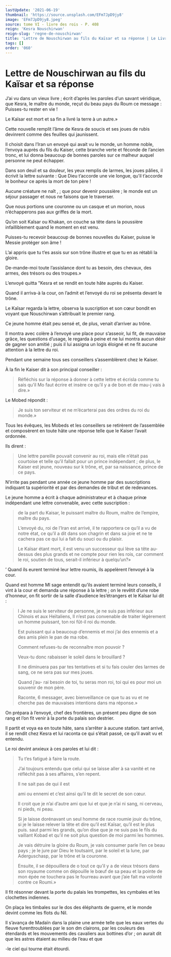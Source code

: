 ```yaml
---
lastUpdate: '2021-06-19'
thumbnail: 'https://source.unsplash.com/EFm7JpD9jy8'
image: 'EFm7JpD9jy8.jpeg'
source: tome VI - livre des rois - P. 408
reign: 'Kesra Nouschirwan'
reign-slug: 'regne-de-nouschirwan'
title: 'Lettre de Nouschirwan au fils du Kaïsar et sa réponse | Le Livre des Rois | Shâhnâmeh'
tags: []
order: '060'
---
```


# Lettre de Nouschirwan au fils du Kaïsar et sa réponse

J’ai vu dans un vieux livre ; écrit d’après les paroles d’un savant véridique, que Kesra, le maître du monde, reçut du beau pays du Roum ce message : Puisses-tu rester en vie !

Le Kaïsar est mort et sa fin a livré la terre à un autre.»

Cette nouvelle rempIit l’âme de Kesra de soucis et ses joues de rubis devinrent comme des feuilles qui jaunissent.

Il choisit dans l’Iran un envoyé qui avait vu le monde, un homme noble, l’envoya auprès du fils du Kaiser, cette branche verte et féconde de l’ancien tronc, et lui donna beaucoup de bonnes paroles sur ce malheur auquel personne ne peut échapper.

Dans son deuil et sa douleur, les yeux remplis de larmes, les joues pâlies, il écrivit la lettre suivante : Que Dieu t’accorde une vie longue, qu’il t’accorde le bonheur ce après la mort de ton père !

Aucune créature ne naît
, ; que pour devenir poussière ; le monde est un séjour passager et nous ne faisons que le traverser.

Que nous portions une couronne ou un casque et un morion, nous n’échapperons pas aux griffes de la mort.

Qu’on soit Kaîsar ou Khakan, on couche sa tête dans la poussière infailliblement quand le moment en est venu.

Puisses-tu recevoir beaucoup de bonnes nouvelles du Kaiser, puisse le Messie protéger son âme !

L’ai appris que tu t’es assis sur son trône illustre et que tu en as rétabli la gloire.

De-mande-moi toute l’assislance dont tu as besoin, des chevaux, des armes, des trésors ou des troupes.»

L’envoyé quitta "Kesra et se rendit en toute hâte auprès du Kaiser.

Quand il arriva-à la cour, on l’admit et l’envoyé du roi se présenta devant le trône.

Le Kaîsar regarda la lettre, observa la suscription et son cœur bondit en voyant que Nouschirwan s’attribuait le premier rang.

Ce jeune homme était peu sensé et, de plus, venait d’arriver au trône.

Il montra avec colère à l’envoyé une place pour s’asseoir, lui fit, de mauvaise grâce, les questions d’usage, le regarda à peine et ne lui montra aucun désir de gagner son amitié ; puis il lui assigna un logis éloigné et ne fit aucune attention à la lettre du roi.

Pendant une semaine tous ses conseillers s’assemblèrent chez le Kaiser.

À la fin le Kaiser dit à son principal conseiller :

> Réfléchis sur la réponse à donner à cette lettre et écrisla comme tu sais qu’il
> Mo
> faut écrire et insère ce qu’il y a de bon et de mau-j vais à dire.»

Le Mobed répondit :

> Je suis ton serviteur et ne m’écarterai pas des ordres du roi du monde.»

Tous les évêques, les Mobeds et les conseillers se retirèrent de l’assemblée et composèrent en toute hâte une réponse telle que le Kaiser l’avait ordonnée.

Ils dirent :

> Une lettre pareille pouvait convenir au roi, mais elle n’était pas courtoise et telle qu’il fallait pour un prince indépendant ; de plus, le Kaiser est jeune, nouveau sur k trône, et, par sa naissance, prince de ce pays.

N’irrite pas pendant une année ce jeune homme par des suscriptions indiquant ta supériorité et par des demandes de tribut et de redevances.

Le jeune homme a écrit à chaque administrateur et à chaque prinœ indépendant une lettre convenable, avec cette suscription :

> de la part du Kaisar, le puissant maître du Roum, maître de l’empire, maître du pays.
>
> L’envoyé du, roi de l’Iran est arrivé, il te rapportera ce qu’il a vu de notre état, ce qu’il a dit dans son chagrin et dans sa joie et ne te cachera pas ce qui lui a fait du souci ou du plaisir.
>
> Le Kaïsar étant mort, il est venu un successeur qui lève sa tête au-dessus des plus grands et ne compte pour rien les rois, car comment le roi, soutien de tous, serait-il inférieur à quelqu’un?»

’
Quand ils eurent terminé leur lettre roumis, ils appelèrent l’envoyé à la cour.

Quand est homme Ml sage entendit qu’ils avaient terminé leurs conseils, il vint à la cour et demanda une réponse à la lettre ; on le revêtit d’une robe d’honneur, on fit sortir de la salle d’audience les’étrangers et le Kaîsar lui dit :

> l Je ne suis le serviteur de personne, je ne suis pas inférieur aux Chinois et aux Heïtaliens, Il n’est pas convenable de traiter légèrement un homme puissant, ton roi fût-il roi du monde.
>
> Est puissant qui a beaucoup d’ennemis et moi j’ai des ennemis et a des amis plein le pan de ma robe.
>
> Comment refuses-tu de reconnaître mon pouvoir ?
>
> Veux-tu donc rabaisser le soleil dans le brouillard ?
>
> Il ne diminuera pas par tes tentatives et si tu fais couler des larmes de sang, ce ne sera pas sur mes joues.
>
> Quand j’au-
> rai besoin de toi, tu seras mon roi, toi qui es pour moi un souvenir de mon père.
>
> Raconte, 6 messager, avec bienveillance ce que tu as vu et ne cherche pas de mauvaises intentions dans ma réponse.»

On prépara à l’envoyé, chef des frontières, un présent peu digne de son rang et l’on fit venir à la porte du palais son destrier.

Il partit et voya ea en toute hâte, sans s’arrêter à aucune station. tant arrivé, il se rendit chez Kesra et lui raconta ce qui s’était passé, ce qu’il avait vu et entendu.

Le roi devint anxieux à ces paroles et lui dit :

> Tu t’es fatigué à faire la route.
>
> J’ai toujours entendu que celui qui se laisse aller à sa vanité et ne réfléchit pas à ses affaires, s’en repent.
>
> Il ne sait pas de qui il est
>
> ami ou ennemi et c’est ainsi qu’il te dit le secret de son cœur.
>
> Il croit que je n’ai d’autre ami que lui et que je n’ai ni sang, ni cerveau, ni pieds, ni peau.
>
> Si je laisse dorénavant un seul homme de race roumie jouir du trône, si je le laisse relever la tête et dire qu’il est Kaïsar, qu’il est le plus puis. saut parmi les grands, qu’on dise que je ne suis pas le fils du vaillant Kobad et qu’il ne soit plus question de moi parmi les hommes.
>
> Je vais détruire la gloire du Roum, je vais consumer parle l’en ce beau pays ; je le jure par Dieu le toutsaint, par le soleil et la lune, par Aderguschasp, par le trône et la couronne.
>
> Ensuite, il se dépouillera de o tout ce qu’il y a de vieux trésors dans son royaume comme on dépouille le bœuf de sa peau et la pointe de mon épée ne touchera pas le fourreau avant que j’aie fait ma volonté contre ce Roumi.»

Il fit résonner devant la porte du palais les trompettes, les cymbales et les clochettes indiennes.

On plaça les timbales sur le dos des éléphants de guerre, et le monde devint comme les flots du Nil.

Il s’avança de Madaïn dans la plaine une armée telle que les eaux vertes du fleuve furenttroublées par le son dm clairons, par les couleurs des étendards et les mouvements des cavaliers aux bottines d’or ; on aurait dit que les astres étaient au milieu de l’eau et que

-le ciel qui tourne était étourdi.
